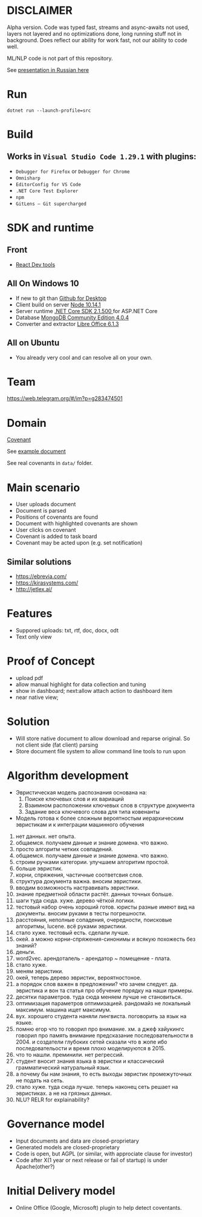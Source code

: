 


# DISCLAIMER

Alpha version. Code was typed fast, streams and async-awaits not used, layers not layered and no optimizations done, long running stuff not in background. Does reflect our ability for work fast, not our ability to code well.

ML/NLP code is not part of this repository.

See [presentation in Russian here](https://youtu.be/I50DY7bAkvE?t=193)

# Run

`dotnet run --launch-profile=src`

# Build

## Works in `Visual Studio Code 1.29.1` with plugins:
- `Debugger for Firefox` or `Debugger for Chrome` 
- `Omnisharp`
- `EditorConfig for VS Code`
- `.NET Core Test Explorer`
- `npm`
- `GitLens — Git supercharged`

# SDK and runtime

## Front
- [React Dev tools](https://fb.me/react-devtools)
  
## All On Windows 10 
- If new to git than [Github for Desktop](https://desktop.github.com/)
- Client build on server [Node 10.14.1](https://nodejs.org/dist/v10.14.1/node-v10.14.1-x64.msi)
- Server runtime [.NET Core SDK 2.1.500 ](https://www.microsoft.com/net/download/thank-you/dotnet-sdk-2.1.500-windows-x64-installer) for ASP.NET Core
- Database [MongoDB Community Edition 4.0.4](https://docs.mongodb.com/manual/tutorial/install-mongodb-on-windows/)
- Converter and extractor [Libre Office 6.1.3](https://www.libreoffice.org/download/download/)

## All on Ubuntu
- You already very cool and can resolve all on your own.

# Team

https://web.telegram.org/#/im?p=g283474501

# Domain

[Covenant](https://ru.wikipedia.org/wiki/%D0%9A%D0%BE%D0%B2%D0%B5%D0%BD%D0%B0%D0%BD%D1%82_(%D1%8E%D1%80%D0%B8%D1%81%D0%BF%D1%80%D1%83%D0%B4%D0%B5%D0%BD%D1%86%D0%B8%D1%8F))

See [example document](src/ClientApp/public/document/55db3a1231a04e39983063027839bf36.txt)

See real covenants in `data/` folder.

# Main scenario

- User uploads document
- Document is parsed
- Positions of covenants are found
- Document with highlighted covenants are  shown
- User clicks on covenant
- Covenant is added to task board
- Covenant may be acted upon (e.g. set notification)

## Similar solutions

- https://ebrevia.com/
- https://kirasystems.com/
- http://jetlex.ai/

# Features 
- Suppored uploads: txt, rtf, doc, docx, odt
- Text only view

# Proof of Concept
- upload pdf
- allow manual highlight for data collection and tuning
- show in dashboard; next:allow attach action to dashboard item
- near native view;

# Solution
- Will store native document to allow download and reparse original. So not client side (fat client) parsing
- Store document file system to allow command line tools to run upon


# Algorithm development

- Эвристическая модель распознания основана на:
  1. Поиске ключевых слов и их вариаций
  2. Взаимном расположении ключевых слов в структуре документа
  3. Задание веса ключевого слова для типа ковенанты
- Модель готова к более сложным вероятностым иерархическим эвристикам и к интеграции машинного обучения

1. нет данных. нет опыта.
2. общаемся. получаем данные и знание домена. что важно.
3. просто алгоритм четких совпадений.
4. общаемся. получаем данные и знание домена. что важно.
5. строим ручками категории. улучшаем алгоритим простой.
6. больше эвристик.
7. корни, спряжения, частичные соответсвия слов.
8. структура документа важна. вносим эвристики.
9. вводим возможность настравивать эвристики. 
10. знание предметной области растёт. данных точных больше.
11. шаги туда сюда. хуже. дерево чёткой логики.
12. тестовый набор очень хороший готов. юристы разные имеют вид на документы. вносим руками в тесты погрешности.
13. расстояния, неполные сопадения, очередности, поисковые алгоритмы, lucene. всё руками эвристики.
14. стало хуже. тестовый есть. сделали лучше.
15. окей. а можно корни-спряжения-синонимы и всякую похожесть без знаний?
16. деньги.
17. word2vec. арендоталель - арендатор ~ помещение - плата.
18. стало хуже. 
19. меням эвристики.
21. окей, теперь дерево эвристик, вероятностоное.
22. а порядок слов важен в предложении? что зачем следует. да. эвристика и вон та статья про обучение порядку на наши примеры.
23. десятки параметров. туда сюда меняем лучше не становиться. 
24. оптимизация параметров оптимизацией. рандомайз не локальный максимум. машина ищет максимум.
25. вух. хорошего студента наняли лингвиста. поговорить за язык на языке.
26. помню егор что то говорил про внимание. хм. а джеф хайукингс говорил про память внимание предсказание последовательности в 2004. и создатели глубоких сетей сказали что в жопе ибо последовательости и время плохо моделируются в 2015.
27. что то нашли. преминили. нет регрессий.
28. студент вносит знания языка в эвристки и классический грамматический натуральный язык. 
29. а почему бы нам знания, то есть выходы эвристик промежуточных не подать на сеть. 
30. стало хуже. туда сюда лучше. теперь наконец сеть решает на эвристиках. а не на грязных данных.
31. NLU? RELR for explainability?

# Governance model

- Input documents and data are closed-proprietary
- Generated models are closed-proprietary
- Code is open, but AGPL (or similar, with approciate clause for investor)
- Code after X(1 year or next release or fail of startup) is under Apache(other?)

# Initial Delivery model
- Online Office (Google, Microsoft) plugin to help detect coventants.

